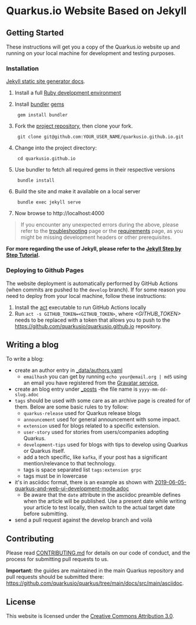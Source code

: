 # Quarkus.io Website Based on Jekyll

## Getting Started

These instructions will get you a copy of the Quarkus.io website up and running on your local machine for development and testing purposes.

### Installation
[Jekyll static site generator docs](https://jekyllrb.com/docs/).

1. Install a full [Ruby development environment](https://jekyllrb.com/docs/installation/)
2. Install [bundler](https://jekyllrb.com/docs/ruby-101/#bundler)  [gems](https://jekyllrb.com/docs/ruby-101/#gems) 
  
        gem install bundler

3. Fork the [project repository](https://github.com/quarkusio/quarkusio.github.io), then clone your fork.
  
        git clone git@github.com:YOUR_USER_NAME/quarkusio.github.io.git

4. Change into the project directory:
  
        cd quarkusio.github.io

5. Use bundler to fetch all required gems in their respective versions

        bundle install

6. Build the site and make it available on a local server
  
        bundle exec jekyll serve
        
7. Now browse to http://localhost:4000

> If you encounter any unexpected errors during the above, please refer to the [troubleshooting](https://jekyllrb.com/docs/troubleshooting/#configuration-problems) page or the [requirements](https://jekyllrb.com/docs/installation/#requirements) page, as you might be missing development headers or other prerequisites.

**For more regarding the use of Jekyll, please refer to the [Jekyll Step by Step Tutorial](https://jekyllrb.com/docs/step-by-step/01-setup/).**

### Deploying to Github Pages
The website deployment is automatically performed by GitHub Actions (when commits are pushed to the `develop` branch). 
If for some reason you need to deploy from your local machine, follow these instructions: 

1. Install the [act](https://github.com/nektos/act#installation) executable to run GitHub Actions locally
2. Run `act -s GITHUB_TOKEN=<GITHUB_TOKEN>`, where *<GITHUB_TOKEN>* needs to be replaced with a token that allows you to push to the https://github.com/quarkusio/quarkusio.github.io repository.


## Writing a blog

To write a blog:

- create an author entry in [_data/authors.yaml](https://github.com/quarkusio/quarkusio.github.io/blob/develop/_data/authors.yaml)
    - `emailhash` you can get by running `echo your@email.org | md5` using an email you have registered from the [Gravatar service](https://gravatar.com),
- create an blog entry under [_posts](https://github.com/quarkusio/quarkusio.github.io/tree/develop/_posts)
    -the file name is `yyyy-mm-dd-slug.adoc`
- `tags` should be used with some care as an archive page is created for of them. Below are some basic rules to try follow:
  - `quarkus-release` used for Quarkus release blogs
  - `announcement` used for general announcement with some impact.
  - `extension` used for blogs related to a specific extension.
  - `user-story` used for stories from users/companies adopting Quarkus.
  - `development-tips` used for blogs with tips to develop using Quarkus or Quarkus itself. 
  - add a tech specific, like `kafka`, if your post has a significant mention/relevance to that technology.
  - tags is space separated list `tags:extension grpc`
  - tags must be in lowercase
- it's in asciidoc format, there is an example as shown with [2019-06-05-quarkus-and-web-ui-development-mode.adoc](https://github.com/quarkusio/quarkusio.github.io/blob/develop/_posts/2019-06-05-quarkus-and-web-ui-development-mode.adoc)
  - Be aware that the `date` attribute in the asciidoc preamble defines when the article will be published. Use a present date while writing your article to test locally, then switch to the actual target date before submitting. 
- send a pull request against the develop branch and voilà

## Contributing

Please read [CONTRIBUTING.md](https://github.com/quarkusio/quarkusio.github.io/blob/master/CONTRIBUTING.md) for details on our code of conduct, and the process for submitting pull requests to us.

**Important:** the guides are maintained in the main Quarkus repository and pull requests should be submitted there:
https://github.com/quarkusio/quarkus/tree/main/docs/src/main/asciidoc.

## License

This website is licensed under the [Creative Commons Attribution 3.0](https://creativecommons.org/licenses/by/3.0/).
